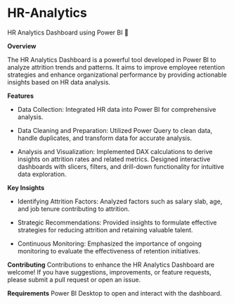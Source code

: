 # HR-Analytics
HR Analytics Dashboard using Power BI 🚀

**Overview**

The HR Analytics Dashboard is a powerful tool developed in Power BI to analyze attrition trends and patterns. It aims to improve employee retention strategies and enhance organizational performance by providing actionable insights based on HR data analysis.

**Features**

* Data Collection: Integrated HR data into Power BI for comprehensive analysis.

* Data Cleaning and Preparation: Utilized Power Query to clean data, handle duplicates, and transform data for accurate analysis.

* Analysis and Visualization: Implemented DAX calculations to derive insights on attrition rates and related metrics. Designed interactive dashboards with slicers, filters, and drill-down functionality for intuitive data exploration.

**Key Insights**

* Identifying Attrition Factors: Analyzed factors such as salary slab, age, and job tenure contributing to attrition.

* Strategic Recommendations: Provided insights to formulate effective strategies for reducing attrition and retaining valuable talent.

* Continuous Monitoring: Emphasized the importance of ongoing monitoring to evaluate the effectiveness of retention initiatives.

**Contributing**
Contributions to enhance the HR Analytics Dashboard are welcome! If you have suggestions, improvements, or feature requests, please submit a pull request or open an issue.

**Requirements**
Power BI Desktop to open and interact with the dashboard.

